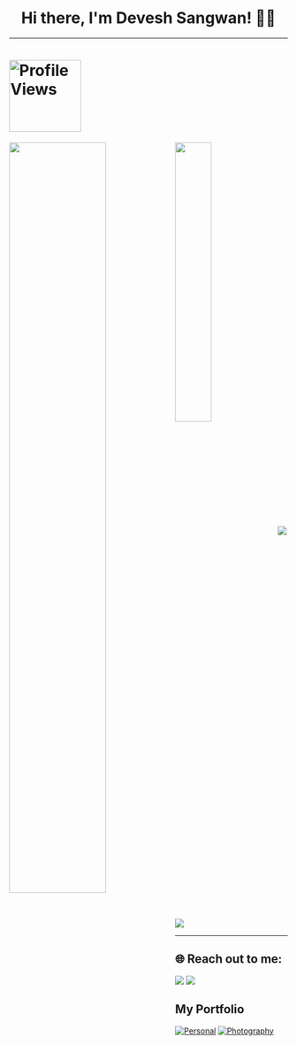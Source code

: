 <h1 align="center">Hi there, I'm Devesh Sangwan! 👋🏼 </h1>

---
<h1 align="left"> 
    <img src="https://komarev.com/ghpvc/?username=deveshsangwan&color=brightgreen&center&color=fe428e" alt="Profile Views" width="130">
 </h1>
<a>
 <img align="left" src="https://github-readme-stats.vercel.app/api?username=deveshsangwan&&show_icons=true&title_color=fe428e&icon_color=f8d847&text_color=a9fef7&bg_color=141321&hide=issues&count_private=true&include_all_commits=true" width="59%">
</a>
<a>
  <img align="center" src="https://github-readme-stats.vercel.app/api/top-langs/?username=deveshsangwan&theme=radical&langs_count=10&layout=compact&exclude_repo=Skin-lesions-classification,Transportation-Mode-Detection" width="36%"/>
</a>
<a href="https://github.com/deveshsangwan/Coronavirus-Voice-Assistant">  
  <img align="center" src="https://github-readme-stats.vercel.app/api/pin/?username=deveshsangwan&repo=cricketScoreApi&theme=radical" />
</a>
<a href="https://github.com/deveshsangwan/Image-Scraper">
  <img align="center" src="https://github-readme-stats.vercel.app/api/pin/?username=deveshsangwan&repo=image-scraper&theme=radical" />
</a>

---

## 🌐 **Reach out to me:**

[<img src="https://img.shields.io/badge/LinkedIn-devesh--sangwan-informational?style=for-the-badge&labelColor=black&logo=linkedin&logoColor=blue&&color=blue"/>][linkedin]
[<img src="https://img.shields.io/badge/Gmail-dev.sangwan2001@gmail.com-informational?style=for-the-badge&labelColor=black&logoColor=d000000&logo=gmail&color=d00000"/>][gmail]

[linkedin]: https://www.linkedin.com/in/devesh-sangwan-4a6646165/
[gmail]: mailto:dev.sangwan2001@gmail.com

## My Portfolio
[![Personal](https://img.shields.io/badge/Personal-Portfolio-orange?style=for-the-badge)](https://nextjs-notion-starter-e52g31se8-deveshsangwan.vercel.app/)
[![Photography](https://img.shields.io/badge/Photography-Shots-black?style=for-the-badge)](https://deveshsangwan.github.io/shots/)
<!--
**deveshsangwan/deveshsangwan** is a ✨ _special_ ✨ repository because its `README.md` (this file) appears on your GitHub profile.

Here are some ideas to get you started:

- 🔭 I’m currently working on ...
- 🌱 I’m currently learning ...
- 👯 I’m looking to collaborate on ...
- 🤔 I’m looking for help with ...
- 💬 Ask me about ...
- 📫 How to reach me: ...
- 😄 Pronouns: ...
- ⚡ Fun fact: ...
-->
